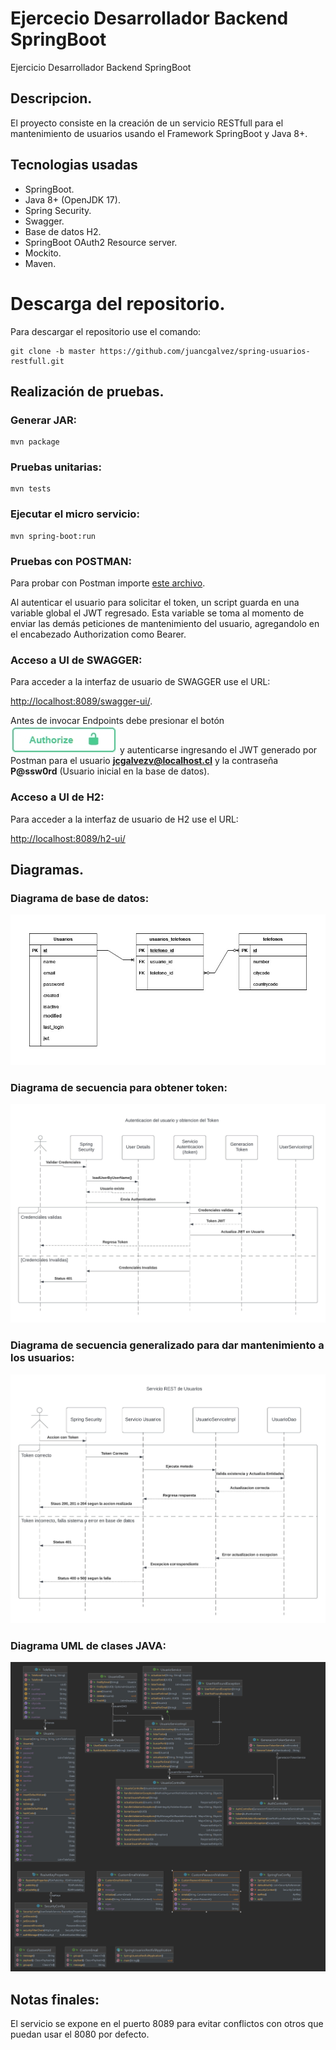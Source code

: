 
# Ejercecio Desarrollador Backend SpringBoot
Ejercicio Desarrollador Backend SpringBoot



## Descripcion.

El proyecto consiste en la creación de un servicio RESTfull para el mantenimiento de usuarios usando el Framework SpringBoot y Java 8+.

## Tecnologias usadas

- SpringBoot.
- Java 8+ (OpenJDK 17).
- Spring Security.
- Swagger.
- Base de datos H2.
- SpringBoot OAuth2 Resource server.
- Mockito.
- Maven.

# Descarga del repositorio.

Para descargar el repositorio use el comando:
```
git clone -b master https://github.com/juancgalvez/spring-usuarios-restfull.git
```

## Realización de pruebas.

### Generar JAR:

```
mvn package
```

### Pruebas unitarias:

```
mvn tests
```

### Ejecutar el micro servicio:

```
mvn spring-boot:run
```

### Pruebas con POSTMAN:

Para probar con Postman importe [este archivo](https://github.com/juancgalvez/spring-usuarios-restfull/blob/master/Usuarios.postman_collection.json).

Al autenticar el usuario para solicitar el token, un script guarda en una variable global el JWT regresado. Esta variable se toma al momento de enviar las demás peticiones de mantenimiento del usuario, agregandolo en el encabezado Authorization como Bearer.


### Acceso a UI de SWAGGER:

Para acceder a la interfaz de usuario de SWAGGER use el URL:

[http://localhost:8089/swagger-ui/](http://localhost:8089/swagger-ui/).

Antes de invocar Endpoints debe presionar el botón ![](https://github.com/juancgalvez/spring-usuarios-restfull/blob/master/boton-authorize.jpg) y autenticarse ingresando el JWT generado por Postman para el usuario **jcgalvezv@localhost.cl** y la contraseña **P@ssw0rd** (Usuario inicial en la base de datos).

### Acceso a UI de H2:

Para acceder a la interfaz de usuario de H2 use el URL:

[http://localhost:8089/h2-ui/](http://localhost:8089/h2-ui/)


## Diagramas.

### Diagrama de base de datos:


![](https://github.com/juancgalvez/spring-usuarios-restfull/blob/master/Diagrama%20Base%20de%20Datos.jpg)


### Diagrama de secuencia para obtener token:


![](https://github.com/juancgalvez/spring-usuarios-restfull/blob/master/Obtencion%20Token.jpeg)


### Diagrama de secuencia generalizado para dar mantenimiento a los usuarios:


![](https://github.com/juancgalvez/spring-usuarios-restfull/blob/master/Controlador%20de%20usuarios.jpeg)


### Diagrama UML de clases JAVA:


![](https://github.com/juancgalvez/spring-usuarios-restfull/blob/master/UML%20Diagrama%20de%20Clases.jpg)

## Notas finales:

El servicio se expone en el puerto 8089 para evitar conflictos con otros que puedan usar el 8080 por defecto.


